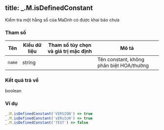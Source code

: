 title: _.M.isDefinedConstant
-----

Kiểm tra một hằng số của MaDnh có được khai báo chưa

### Tham số
<table class="table table-striped">
    <thead>
    <tr>
        <th>Tên</th>
        <th>Kiểu dữ liệu</th>
        <th>Tham số tùy chọn và giá trị mặc định</th>
        <th>Mô tả</th>
    </tr>
    </thead>
    <tbody>
    <tr>
        <td><code>name</code></td>
        <td>string</td>
        <td></td>
        <td>Tên constant, không phân biệt HOA/thường</td>
    </tr>
    </tbody>
</table>

### Kết quả trả về
<dl class="dl-horizontal">
    <dt>boolean</dt><dd></dd>
</dl>

### Ví dụ
```js
_.M.isDefinedConstant('VERSION') => true
_.M.isDefinedConstant('vERsIoN') => true
_.M.isDefinedConstant('TEST') => false
```